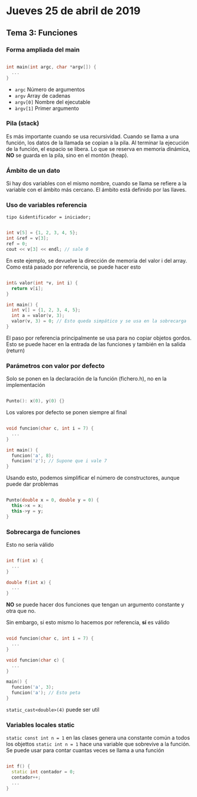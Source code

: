 # Jueves 25 de abril de 2019
## Tema 3: Funciones
### Forma ampliada del main
```c++

int main(int argc, char *argv[]) {
  ...
}

```
- `argc` Número de argumentos
- `argv` Array de cadenas
- `argv[0]` Nombre del ejecutable
- `àrgv[1]` Primer argumento

### Pila (stack)
Es más importante cuando se usa recursividad. Cuando se llama a una función, los datos de la llamada se copian a la pila. Al terminar la ejecución de la función, el espacio se libera. Lo que se reserva en memoria dinámica, **NO** se guarda en la pila, sino en el montón (heap).

### Ámbito de un dato
Si hay dos variables con el mismo nombre, cuando se llama se refiere a la variable con el ámbito más cercano. El ámbito está definido por las llaves.

### Uso de variables referencia
    tipo &identificador = iniciador;
```c++

int v[5] = {1, 2, 3, 4, 5};
int &ref = v[3];
ref = 0;
cout << v[3] << endl; // sale 0

```

En este ejemplo, se devuelve la dirección de memoria del valor i del array. Como está pasado por referencia, se puede hacer esto
```c++

int& valor(int *v, int i) {
  return v[i];
}

int main() {
  int v[] = {1, 2, 3, 4, 5};
  int a = valor(v, 3);
  valor(v, 3) = 0; // Esto queda simpático y se usa en la sobrecarga
}

```
El paso por referencia principalmente se usa para no copiar objetos gordos. Esto se puede hacer en la entrada de las funciones y también en la salida (return)


### Parámetros con valor por defecto
Solo se ponen en la declaración de la función (fichero.h), no en la implementación
```c++

Punto(): x(0), y(0) {}

```
Los valores por defecto se ponen siempre al final
```c++

void funcion(char c, int i = 7) {
  ...
}

int main() {
  funcion('a', 8);
  funcion('z'); // Supone que i vale 7
}

```
Usando esto, podemos simplificar el número de constructores, aunque puede dar problemas
```c++

Punto(double x = 0, double y = 0) {
  this->x = x;
  this->y = y;
}

```

### Sobrecarga de funciones
Esto no sería válido
```c++

int f(int x) {
  ...
}

double f(int x) {
  ...
}

```
**NO** se puede hacer dos funciones que tengan un argumento constante y otra que no.

Sin embargo, si esto mismo lo hacemos por referencia, **sí** es válido

```c++

void funcion(char c, int i = 7) {
  ...
}

void funcion(char c) {
  ...
}

main() {
  funcion('a', 3);
  funcion('a'); // Esto peta
}

```
`static_cast<double>(4)` puede ser util

### Variables locales static
`static const int n = 1` en las clases genera una constante común a todos los objettos
`static int n = 1` hace una variable que sobrevive a la función. Se puede usar para contar cuantas veces se llama a una función

```c++

int f() {
  static int contador = 0;
  contador++;
  ...
}

```

